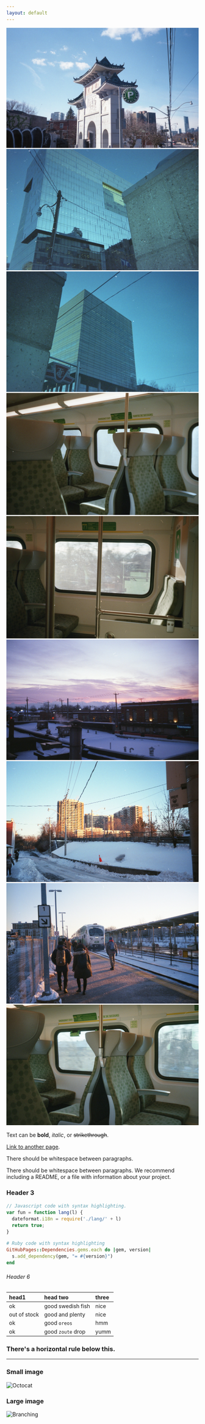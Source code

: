 ```yaml
---
layout: default
---
```


<div class="row">
  <div class="column">
    <img src="assets/img/img003.jpg">
    <img src="assets/img/img005.jpg">
    <img src="assets/img/img006.jpg">  
  </div>
  <div class="column">
    <img src="assets/img/img020.jpg">
    <img src="assets/img/img019.jpg">
    <img src="assets/img/img018.jpg">
  </div>
  <div class="column">
    <img src="assets/img/img012.jpg">
    <img src="assets/img/img013.jpg">
    <img src="assets/img/img015.jpg">
  </div>
</div>


Text can be **bold**, _italic_, or ~~strikethrough~~.

[Link to another page](./another-page.html).

There should be whitespace between paragraphs.

There should be whitespace between paragraphs. We recommend including a README, or a file with information about your project.


### Header 3

```js
// Javascript code with syntax highlighting.
var fun = function lang(l) {
  dateformat.i18n = require('./lang/' + l)
  return true;
}
```

```ruby
# Ruby code with syntax highlighting
GitHubPages::Dependencies.gems.each do |gem, version|
  s.add_dependency(gem, "= #{version}")
end
```


###### Header 6

| head1        | head two          | three |
|:-------------|:------------------|:------|
| ok           | good swedish fish | nice  |
| out of stock | good and plenty   | nice  |
| ok           | good `oreos`      | hmm   |
| ok           | good `zoute` drop | yumm  |

### There's a horizontal rule below this.

* * *


### Small image

![Octocat](https://github.githubassets.com/images/icons/emoji/octocat.png)

### Large image

![Branching](https://guides.github.com/activities/hello-world/branching.png)
